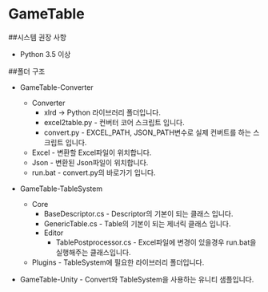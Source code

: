 # GameTable

##시스템 권장 사항
  - Python 3.5 이상

##폴더 구조

  - GameTable-Converter
    - Converter
      - xlrd -> Python 라이브러리 폴더입니다.
      - excel2table.py - 컨버터 코어 스크립트 입니다.
      - convert.py - EXCEL_PATH, JSON_PATH변수로 실제 컨버트를 하는 스크립트 입니다.
    - Excel - 변환할 Excel파일이 위치합니다.
    - Json - 변환된 Json파일이 위치합니다.
    - run.bat - convert.py의 바로가기 입니다.
    
  - GameTable-TableSystem
    - Core
      - BaseDescriptor.cs - Descriptor의 기본이 되는 클래스 입니다. 
      - GenericTable.cs - Table의 기본이 되는 제너릭 클래스 입니다.
      - Editor
        - TablePostprocessor.cs - Excel파일에 변경이 있을경우 run.bat을 실행해주는 클래스입니다.
    - Plugins - TableSystem에 필요한 라이브러리 폴더입니다.
  
  - GameTable-Unity - Convert와 TableSystem을 사용하는 유니티 샘플입니다.

